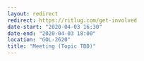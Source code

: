 ```yaml
---
layout: redirect
redirect: https://ritlug.com/get-involved
date-start: "2020-04-03 16:30"
date-end: "2020-04-03 18:00"
location: "GOL-2620"
title: "Meeting (Topic TBD)"
---
```

